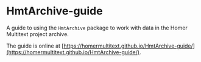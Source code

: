 
# HmtArchive-guide


A guide to using the `HmtArchive` package to work with data in the Homer Multitext project archive.

The guide is online at [https://homermultitext.github.io/HmtArchive-guide/](https://homermultitext.github.io/HmtArchive-guide/).